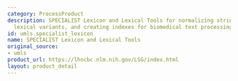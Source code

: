 ```yaml
---
category: ProcessProduct
description: SPECIALIST Lexicon and Lexical Tools for normalizing strings, generating
  lexical variants, and creating indexes for biomedical text processing
id: umls.specialist_lexicon
name: SPECIALIST Lexicon and Lexical Tools
original_source:
- umls
product_url: https://lhncbc.nlm.nih.gov/LSG/index.html
layout: product_detail
---
```

